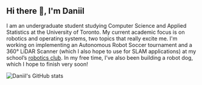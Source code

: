 ## Hi there 👋, I'm Daniil

I am an undergraduate student studying Computer Science and Applied Statistics at the University of Toronto. My current academic focus is on robotics and operating systems, two topics that really excite me. I'm working on implementing an Autonomous Robot Soccer tournament and a 360° LiDAR Scanner (which I also hope to use for SLAM applications) at my school’s [robotics club](https://robotics-club.utm.utoronto.ca/). In my free time, I’ve also been building a robot dog, which I hope to finish very soon!

![Daniil's GitHub stats](https://github-readme-stats.vercel.app/api?username=daniilio&show_icons=true&theme=radical)
